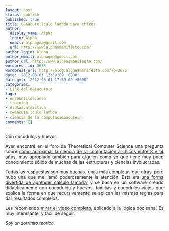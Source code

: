 ```yaml
---
layout: post
status: publish
published: true
title: C&aacute;lculo lambda para chicos
author:
  display_name: Alpha
  login: Alpha
  email: alphagma@gmail.com
  url: http://www.alphasmanifesto.com/
author_login: Alpha
author_email: alphagma@gmail.com
author_url: http://www.alphasmanifesto.com/
wordpress_id: 3675
wordpress_url: http://blog.alphasmanifesto.com/?p=3675
date: '2012-03-01 12:59:09 +0000'
date_gmt: '2012-03-01 17:59:09 +0000'
categories:
- Link del d&iacute;a
tags:
- ense&ntilde;anza
- training
- did&aacute;ctica
- c&aacute;lculo lambda
- ciencia de la computaci&oacute;n
comments: []
---
```

Con cocodrilos y huevos

<p style="text-align: justify;">Ayer encontr&eacute; en el foro de Theoretical Computer Science una pregunta sobre <a href="http://cstheory.stackexchange.com/questions/10365/concepts-in-theoretical-cs-that-would-be-approachable-ages-8-14">c&oacute;mo aproximar la ciencia de la computaci&oacute;n a chicos entre 8 y 14 a&ntilde;os</a>, muy apropiado tambi&eacute;n para alguien como yo que tiene muy poco conocimiento s&oacute;lido de muchas de las estructuras y ciencias involucradas.</p>
<p style="text-align: justify;">Todas las respuestas son muy buenas, unas m&aacute;s completas que otras, pero hubo una que me llam&oacute; poderosamente la atenci&oacute;n. Esta era <a href="http://cstheory.stackexchange.com/a/10371/6465">una forma divertida de aprender c&aacute;lculo lambda</a>, y se basa en un software creado did&aacute;cticamente con cocodrilos y huevos, familias y cocodrilos viejos que explica la forma en que recursivamente se aplican las mismas reglas para dar resultados complejos.</p>
<p style="text-align: justify;">Les recomiendo <a href="http://www.youtube.com/watch?v=K-p3ddhwVrg">mirar el video completo</a>, aplicado a la l&oacute;gica booleana. Es muy interesante, y f&aacute;cil de seguir.</p>
<p style="text-align: justify;"><em>Soy un zorrinito te&oacute;rico.</em></p>
